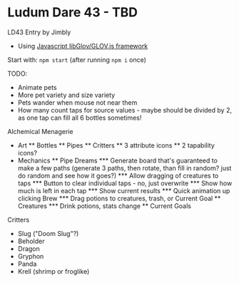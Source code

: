 Ludum Dare 43 - TBD
============================

LD43 Entry by Jimbly

* Using [Javascript libGlov/GLOV.js framework](https://github.com/Jimbly/turbulenz-playground)

Start with: `npm start` (after running `npm i` once)

TODO:
* Animate pets
* More pet variety and size variety
* Pets wander when mouse not near them
* How many count taps for source values - maybe should be divided by 2, as one tap can fill all 6 bottles sometimes!


Alchemical Menagerie
* Art
** Bottles
** Pipes
** Critters
** 3 attribute icons
** 2 tapability icons?
* Mechanics
** Pipe Dreams
*** Generate board that's guaranteed to make a few paths (generate 3 paths, then rotate, than fill in random? just do random and see how it goes?)
*** Allow dragging of creatures to taps
*** Button to clear individual taps - no, just overwrite
*** Show how much is left in each tap
*** Show current results
*** Quick animation up clicking Brew
*** Drag potions to creatures, trash, or Current Goal
** Creatures
*** Drink potions, stats change
** Current Goals

Critters
* Slug ("Doom Slug"?)
* Beholder
* Dragon
* Gryphon
* Panda
* Krell (shrimp or froglike)
